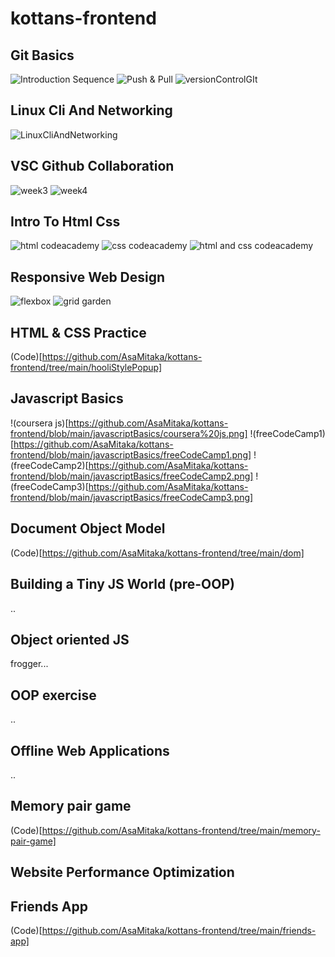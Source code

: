 # kottans-frontend

## Git Basics 
![Introduction Sequence](https://github.com/AsaMitaka/kottans-frontend/blob/main/Git_Basics/Introduction%20Sequence.png)
![Push & Pull](https://github.com/AsaMitaka/kottans-frontend/blob/main/Git_Basics/Push%20%26%20Pull.png)
![versionControlGIt](https://github.com/AsaMitaka/kottans-frontend/blob/main/Git_Basics/versionControlGIt.png)

## Linux Cli And Networking 
![LinuxCliAndNetworking](https://github.com/AsaMitaka/kottans-frontend/blob/main/LinuxCliAndNetworking/linux.png)

## VSC Github Collaboration 
![week3](https://github.com/AsaMitaka/kottans-frontend/blob/main/vscGithubCollaboration/week%203.png)
![week4](https://github.com/AsaMitaka/kottans-frontend/blob/main/vscGithubCollaboration/week4.png)

## Intro To Html Css
![html codeacademy](https://github.com/AsaMitaka/kottans-frontend/blob/main/introToHtmlCss/html%20codeacademy.png)
![css codeacademy](https://github.com/AsaMitaka/kottans-frontend/blob/main/introToHtmlCss/css%20codeacademy.png)
![html and css codeacademy](https://github.com/AsaMitaka/kottans-frontend/blob/main/introToHtmlCss/html%20and%20css.png)


## Responsive Web Design
![flexbox](https://github.com/AsaMitaka/kottans-frontend/blob/main/responsiveWebDesign/flexbox.png)
![grid garden](https://github.com/AsaMitaka/kottans-frontend/blob/main/responsiveWebDesign/grid%20garden.png)

## HTML & CSS Practice
(Code)[https://github.com/AsaMitaka/kottans-frontend/tree/main/hooliStylePopup]

## Javascript Basics 
!(coursera js)[https://github.com/AsaMitaka/kottans-frontend/blob/main/javascriptBasics/coursera%20js.png]
!(freeCodeCamp1)[https://github.com/AsaMitaka/kottans-frontend/blob/main/javascriptBasics/freeCodeCamp1.png]
!(freeCodeCamp2)[https://github.com/AsaMitaka/kottans-frontend/blob/main/javascriptBasics/freeCodeCamp2.png]
!(freeCodeCamp3)[https://github.com/AsaMitaka/kottans-frontend/blob/main/javascriptBasics/freeCodeCamp3.png]

## Document Object Model 
(Code)[https://github.com/AsaMitaka/kottans-frontend/tree/main/dom]

## Building a Tiny JS World (pre-OOP) 
..

## Object oriented JS

frogger...

## OOP exercise 
..

## Offline Web Applications 
.. 

## Memory pair game 
(Code)[https://github.com/AsaMitaka/kottans-frontend/tree/main/memory-pair-game]

## Website Performance Optimization

## Friends App 
(Code)[https://github.com/AsaMitaka/kottans-frontend/tree/main/friends-app]
